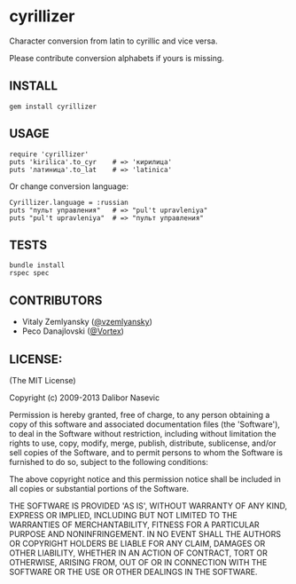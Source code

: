 # cyrillizer

Character conversion from latin to cyrillic and vice versa.

Please contribute conversion alphabets if yours is missing.

## INSTALL

    gem install cyrillizer

## USAGE

    require 'cyrillizer'
    puts 'kirilica'.to_cyr    # => 'кирилица'
    puts 'латиница'.to_lat    # => 'latinica'

Or change conversion language:

    Cyrillizer.language = :russian
    puts "пульт управления"   # => "pul't upravleniya"
    puts "pul't upravleniya"  # => "пульт управления"

## TESTS

    bundle install
    rspec spec

## CONTRIBUTORS

- Vitaly Zemlyansky ([@vzemlyansky](https://github.com/vzemlyansky))
- Peco Danajlovski ([@Vortex](https://github.com/Vortex))

## LICENSE:

(The MIT License)

Copyright (c) 2009-2013 Dalibor Nasevic

Permission is hereby granted, free of charge, to any person obtaining
a copy of this software and associated documentation files (the
'Software'), to deal in the Software without restriction, including
without limitation the rights to use, copy, modify, merge, publish,
distribute, sublicense, and/or sell copies of the Software, and to
permit persons to whom the Software is furnished to do so, subject to
the following conditions:

The above copyright notice and this permission notice shall be
included in all copies or substantial portions of the Software.

THE SOFTWARE IS PROVIDED 'AS IS', WITHOUT WARRANTY OF ANY KIND,
EXPRESS OR IMPLIED, INCLUDING BUT NOT LIMITED TO THE WARRANTIES OF
MERCHANTABILITY, FITNESS FOR A PARTICULAR PURPOSE AND NONINFRINGEMENT.
IN NO EVENT SHALL THE AUTHORS OR COPYRIGHT HOLDERS BE LIABLE FOR ANY
CLAIM, DAMAGES OR OTHER LIABILITY, WHETHER IN AN ACTION OF CONTRACT,
TORT OR OTHERWISE, ARISING FROM, OUT OF OR IN CONNECTION WITH THE
SOFTWARE OR THE USE OR OTHER DEALINGS IN THE SOFTWARE.
